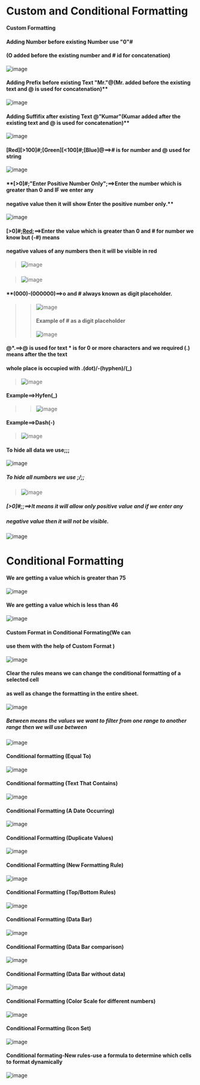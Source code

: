 # Custom and Conditional Formatting
**Custom Formatting**
#### Adding Number before existing Number use "0"#
#### (O added before the existing number and # id for concatenation)
![image](https://github.com/Peacock333/Excel/assets/142161753/dea5f81a-bd41-4c3c-90a1-e412a70c84b2)
#### Adding Prefix before existing Text "Mr."@(Mr. added before the existing text and @ is used for concatenation)** 
![image](https://github.com/Peacock333/Excel/assets/142161753/24d360fe-c958-4e2d-89f7-7913a5117e40)
#### Adding Suffifix after existing Text @"Kumar"(Kumar added after the existing text and @ is used for concatenation)** 
![image](https://github.com/Peacock333/Excel/assets/142161753/7d114d48-199d-473c-8ebb-7a863f830f8e)
#### [Red][>100]#;[Green][<100]#;[Blue]@==># is for number and @ used for string
![image](https://github.com/Peacock333/Excel/assets/142161753/22e966fd-6f07-470e-a1ac-aa77231dcc3f)
#### **[>0]#;"Enter Positive Number Only";==>Enter the number which is greater than 0 and IF we enter any
#### negative value then it will show Enter the positive number only.**
![image](https://github.com/Peacock333/Excel/assets/142161753/b6a5719d-40df-435e-af7d-c2e861834cf4)
#### [>0]#;[Red](-#);==>Enter the value which is greater than 0 and # for number we know but (-#) means
#### negative values of any numbers then it will be visible in red
>![image](https://github.com/Peacock333/Excel/assets/142161753/123d6e98-4279-4ccd-a40b-88f287620c4d)
#####
>![image](https://github.com/Peacock333/Excel/assets/142161753/2134932d-a60c-421b-abfd-0633bf62dceb)
#### **(000)-(000000)==>o and # always known as digit placeholder.
>>![image](https://github.com/Peacock333/Excel/assets/142161753/fb0680f9-86b9-4ef6-a19b-cf79ac119f10)
>>#### Example of # as a digit placeholder
>>![image](https://github.com/Peacock333/Excel/assets/142161753/cbb76ad9-b513-4a1f-895c-13d04329c3f2)
#### @*.==>@ is used for text * is for 0 or more characters and we required (.) means after the the text
#### whole place is occupied with .(dot)/-(hyphen)/(_)
>![image](https://github.com/Peacock333/Excel/assets/142161753/bdb0bf4a-d63f-4bc9-a862-d69f52720d2b)
#### **Example==>Hyfen(_)**
>>![image](https://github.com/Peacock333/Excel/assets/142161753/105e25a8-cd31-49a9-a640-d5712b350543)
#### **Example==>Dash(-)**
>![image](https://github.com/Peacock333/Excel/assets/142161753/99b566c2-6ffb-4a95-a11d-bd2de0c0c69e)
#### **To hide all data we use;;;**
![image](https://github.com/Peacock333/Excel/assets/142161753/d6e98a11-f66b-4b7d-b2a5-62316ff5e764)
##### To hide all numbers we use  ;/;;
>![image](https://github.com/Peacock333/Excel/assets/142161753/77acb17e-3be0-40d4-8077-b65a20466ac7)
##### [>0]#;;==>It means it will allow only positive value and if we enter any 
##### negative value then it will not be visible.
![image](https://github.com/Peacock333/Excel/assets/142161753/b2e5bb65-5ea7-4abb-af1d-aba8d2de2108)
# Conditional Formatting
#### We are getting a value which is greater than 75 
![image](https://github.com/Peacock333/Excel/assets/142161753/068ac689-e79a-47a0-b8da-47ee7e2a0827)
#### We are getting a value which is less than 46
![image](https://github.com/Peacock333/Excel/assets/142161753/9ba25704-7022-48a2-9970-a4c6e9e87c9a)
#### Custom Format in Conditional Formating(We can 
#### use them with the help of Custom Format )
![image](https://github.com/Peacock333/Excel/assets/142161753/f542e49c-c325-4e10-8dda-bc8e41fc4963)
#### Clear the rules means we can change the conditional formatting of a selected cell 
####  as well as change the formatting in the entire sheet.
![image](https://github.com/Peacock333/Excel/assets/142161753/db838ee3-e48c-44b4-ab1d-9e11fc400258)
##### Between means the values we want to filter from one range to another range then we will use between 
![image](https://github.com/Peacock333/Excel/assets/142161753/81d161b3-e3fb-4345-87a9-c3120493ad32)
#### Conditional formatting (Equal To)
![image](https://github.com/Peacock333/Excel/assets/142161753/0c865845-2163-4b46-be45-8105402f2e2b)
#### Conditional formatting (Text That Contains)
![image](https://github.com/Peacock333/Excel/assets/142161753/4796c8f7-d524-41be-a2ba-eda5eb83c185)
#### Conditional Formatting (A Date Occurring)
![image](https://github.com/Peacock333/Excel/assets/142161753/231508de-0f66-43d9-976f-c760f832543f)
#### Conditional Formatting (Duplicate Values)
![image](https://github.com/Peacock333/Excel/assets/142161753/39421a89-6ea3-4d56-965a-3129e83b4239)
#### Conditional Formatting (New Formatting Rule)
![image](https://github.com/Peacock333/Excel/assets/142161753/a33ccb5c-5af4-405b-b9de-735b109d7b6a)
#### Conditional Formatting (Top/Bottom Rules)
![image](https://github.com/Peacock333/Excel/assets/142161753/87643b5e-2c94-4284-8941-876ac5835dfb)
#### Conditional Formatting (Data Bar)
![image](https://github.com/Peacock333/Excel/assets/142161753/d6eca274-1031-4d80-85f2-4182acd1aa27)
#### Conditional Formatting (Data Bar comparison)
![image](https://github.com/Peacock333/Excel/assets/142161753/bedc42f0-c380-4d7b-b419-52eb2e5da9b9)
#### Conditional Formatting (Data Bar without data)
![image](https://github.com/Peacock333/Excel/assets/142161753/ff5c773b-fda8-40cb-a435-15b44907f43f)
#### Conditional Formatting (Color Scale for different numbers)
![image](https://github.com/Peacock333/Excel/assets/142161753/fbee8736-3f22-4037-bdc2-f471c92d3f29)
#### Conditional Formatting (Icon Set)
![image](https://github.com/Peacock333/Excel/assets/142161753/80dafbe9-88d1-4c3d-8db9-67368cf41941)
#### Conditional formating-New rules-use a formula to determine which cells to format dynamically
![image](https://github.com/Peacock333/Excel/assets/142161753/bbae8678-fdbf-4f4b-ab9a-a201fc0bc9ce)















